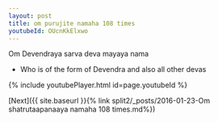 ```yaml
---
layout: post
title: om purujite namaha 108 times
youtubeId: OUcnKkElxwo
---
```

 
 
Om Devendraya sarva deva mayaya nama 
 
 -  Who is of the form of Devendra and also all other devas 
 
  
 
  
 
 
 
 
 
 


{% include youtubePlayer.html id=page.youtubeId %}
 
[Next]({{ site.baseurl }}{% link  split2/_posts/2016-01-23-Om shatrutaapanaaya namaha 108 times.md%})
 
